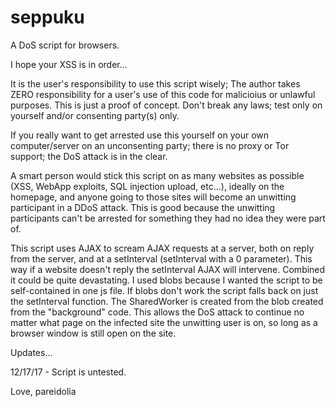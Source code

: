 # seppuku
A DoS script for browsers.

I hope your XSS is in order...

It is the user's responsibility to use this script wisely;
 The author takes ZERO responsibility for a user's use of
 this code for malicioius or unlawful purposes. This is
 just a proof of concept.
Don't break any laws; test only on yourself and/or
 consenting party(s) only.
 
If you really want to get arrested use this yourself
 on your own computer/server on an unconsenting 
 party; there is no proxy or Tor support; the DoS
 attack is in the clear.
 
A smart person would stick this script on as many
 websites as possible (XSS, WebApp exploits, SQL 
 injection upload, etc...), ideally on the homepage,
 and anyone going to those sites will become an
 unwitting participant in a DDoS attack. 
 This is good because the unwitting participants can't
  be arrested for something they had no idea they were
  part of.
  
This script uses AJAX to scream AJAX requests at a
 server, both on reply from the server, and at a
 setInterval (setInterval with a 0 parameter).
 This way if a website doesn't reply the setInterval
 AJAX will intervene. Combined it could be quite
 devastating. I used blobs because I wanted the
 script to be self-contained in one js file. If
 blobs don't work the script falls back on just the
 setInterval function. The SharedWorker is created
 from the blob created from the "background" code.
 This allows the DoS attack to continue no matter
 what page on the infected site the unwitting user
 is on, so long as a browser window is still open
 on the site.
  
Updates...
  
12/17/17 - Script is untested.
  
Love,
pareidolia
